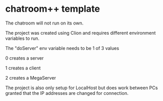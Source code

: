# chatroom++ template

The chatroom will not run on its own.

The project was created using Clion and requires different
environment variables to run.

The "doServer" env variable needs to be 1 of 3 values

0 creates a server

1 creates a client

2 creates a MegaServer

The project is also only setup for LocalHost but does work between PCs granted
that the IP addresses are changed for connection.